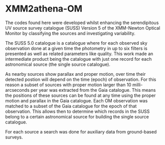 # XMM2athena-OM
The codes found here were developed whilst enhancing the serendipitous UV source survey catalogue (SUSS) Version 5 of the XMM-Newton Optical Monitor by classifying the sources and investigating variability.  

The SUSS 5.0 catalogue is a catalogue where for each observed sky observation done at a given time the photometry in up to six filters is presented as well as related parameters like quality. This work made an intermediate product being the catalogue with just one record for each astronomical source (the single source catalogue). 

As nearby sources show parallax and proper motion, over time their detected postion will depend on the time (epoch) of observation. For this reason a subset of sources with proper motion larger than 10 milli-arcseconds per year was extracted from the Gaia catalogue. This means the positions of these sources can be found at any time using the proper motion and parallax in the Gaia catalogue. Each OM observation was matched to a subset of the Gaia catalogue for the epoch of that observation. This allows then to determine which records in the SUSS belong to a certain astronomical source for building the single source catalogue.

For each source a search was done for auxiliary data from ground-based surveys. 
